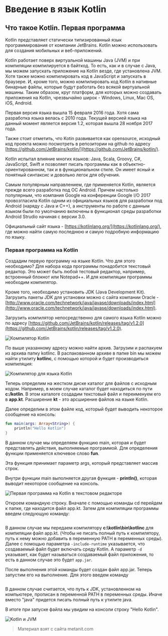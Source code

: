 # Введение в язык Kotlin

## Что такое Kotlin. Первая программа

Kotlin представляет статически типизированный язык программирования от компании JetBrains. Kotlin можно использовать для создания мобильных и веб-приложений.

Kotlin работает поверх виртуальной машины Java (JVM) и при компиляции компилируется в байткод. То есть, как и в случае с Java, мы можем запускать приложение на Kotlin везде, где установлена JVM. Хотя также можно компилировать код в JavaScript и запускать в браузере. И, кроме того, можно компилировать код Kotlin в нативные бинарные файлы, которые будут работать без всякой виртуальной машины. Таким образом, круг платформ, для которых можно создавать приложения на Kotlin, чрезвычайно широк - Windows, Linux, Mac OS, iOS, Android.

Первая версия языка вышла 15 февраля 2016 года. Хотя сама разработка языка велась с 2010 года. Текущей версией языка на данный момент является версия 1.2, которая вышла 28 ноября 2017 года.

Также стоит отметить, что Kotin развивается как opensource, исходный код проекта можно посмотреть в репозитории на github по адресу [https://github.com/JetBrains/kotlin/](https://github.com/JetBrains/kotlin/).

Kotlin испытал влияние многих языков: Java, Scala, Groovy, C#, JavaScript, Swift и позволяет писать программы как в объектно-ориентированном, так и в функциональном стиле. Он имеет ясный и понятный синтаксис и довольно легок для обучения.

Самым популярным направлением, где применяется Kotlin, является прежде всего разработка под ОС Android. Причем настолько популярным, что компания Google на конференции Google I/O 2017 провозгласила Kotlin одним из официальных языков для разработки под Android (наряду с Java и C++), а инструменты по работе с данным языком были по умолчанию включены в функционал среды разработки Android Strudio начиная с версии 3.0.

Официальный сайт языка - [https://kotlinlang.org/](https://kotlinlang.org/), где можно найти самую последнюю и самую подробную информацию по языку.

### Первая программа на Kotlin

Создадим первую программу на языке Kotlin. Что для этого необходимо? Для набора кода программы понадобится текстовый редактор. Это может быть любой тестовый редактор, например, встроенный блокнот или Notepad++. И для компиляции программы необходим компилятор.

Кроме того, необходимо установить JDK (Java Development Kit). Загрузить пакеты JDK для установки можно с сайта компании Oracle - [http://www.oracle.com/technetwork/java/javase/downloads/index.html](http://www.oracle.com/technetwork/java/javase/downloads/index.html).

Загрузить компилятор непосредственно для самого языка Kotlin можно по адресу [https://github.com/JetBrains/kotlin/releases/tag/v1.2.0](https://github.com/JetBrains/kotlin/releases/tag/v1.2.0).

![Компилятор Kotlin](https://metanit.com/kotlin/tutorial/pics/1.9.png)

По выше указанному адресу можно найти архив. Загрузим и распакуем из архива папку kotlinc. В распакованном архиве в папке bin мы можем найти утилиту **kotlinc**, с помощью которой и будет производиться компиляция:

![Компилятор для языка Kotlin](https://metanit.com/kotlin/tutorial/pics/1.10.png)

Теперь определим на жестком диске каталог для файлов с исходным кодом. Например, в моем случае каталог будет находиться по пути **c:/kotlin**. В этом каталоге создадим текстовый файл и переименуем его в **app.kt**. Расширение **kt** - это арсширение файлов на языке Kotlin.

Далее определим в этом файле код, который будет выводить некоторое сообщение на консоль:

```kotlin
fun main(args: Array<String>) {
    println("Hello Kotlin")
}
```

В данном случае мы определяем функцию main, которая и будет представлять действия, выполняемые программой. Для определения функции применяется ключевое слово **fun**.

Эта функция принимает параметр args, который представляет массив строк.

Внутри функции main выполняется другая функция - **println()**, которая выводит некоторое сообщение на консоль.

![Первая программа на Kotlin в текстовом редакторе](https://metanit.com/kotlin/tutorial/pics/1.11.png)

Откроем командную строку. Вначале с помощью команды cd перейдем к папке, где находится файл app.kt. Затем для компиляции программы введем следующую команду:

```

```

В данном случае мы передаем компилятору **c:\kotlin\bin\kotlinc** для компиляции файл app.kt. (Чтобы не писать полный путь к компилятору, путь к нему можно добавить в переменную PATH в переменных среды). Далее с помощью параметра `-include-runtime` указывается, что создаваемый файл будет включать среду Kotlin. А параметр `-d` указывает, как будет называться создаваемый файл приложения, то есть в данном случае это будет `app.jar`.

После выполнения этой команды будет создан файл app.jar. Теперь запустим его на выполнение. Для этого введем команду

```

```

В данном случае считается, что путь к JDK, установленном на компьютере, прописан в переменной PATH в переменных среды. Иначе вместо "java" придется писать полный путь к утилите java.

В итоге при запуске файла мы увидим на консоли строку "Hello Kotlin".

![Kotlin и JVM](https://metanit.com/kotlin/tutorial/pics/1.12.png)


> Материал взят с сайта metanit.com